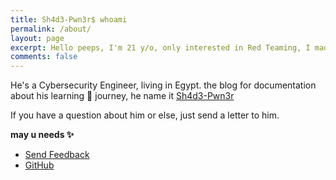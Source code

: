 ```yaml
---
title: Sh4d3-Pwn3r$ whoami
permalink: /about/
layout: page
excerpt: Hello peeps, I'm 21 y/o, only interested in Red Teaming, I made this blog to sharing my knowledge and what I learned about Cybersecurity with you, I hope it will be useful.
comments: false
---
```


He's a Cybersecurity Engineer, living in Egypt. the blog for documentation about his learning 🎒 journey, he name it <a href="https://github.com/Sh4d3-Pwn3r/sh4d3-pwn3r.github.io" target="_blank" rel="noopener">Sh4d3-Pwn3r</a>

If you have a question about him or else, just send a letter to him.

**may u needs ✨**

- <a href = "mailto:sh4d3-pwn3r@outlook.com?subject = Feedback&body = Message">Send Feedback </a>
- <a href="https://github.com/Sh4d3-pwn3r" target="_blank" rel="noopener">GitHub</a>
